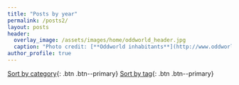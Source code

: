 ```yaml
---
title: "Posts by year"
permalink: /posts2/
layout: posts
header:
  overlay_image: /assets/images/home/oddworld_header.jpg
  caption: "Photo credit: [**Oddworld inhabitants**](http://www.oddworld.com/)"
author_profile: true
---
```

[Sort by category](/categories){: .btn .btn--primary} [Sort by tag](/tags){: .btn .btn--primary}

